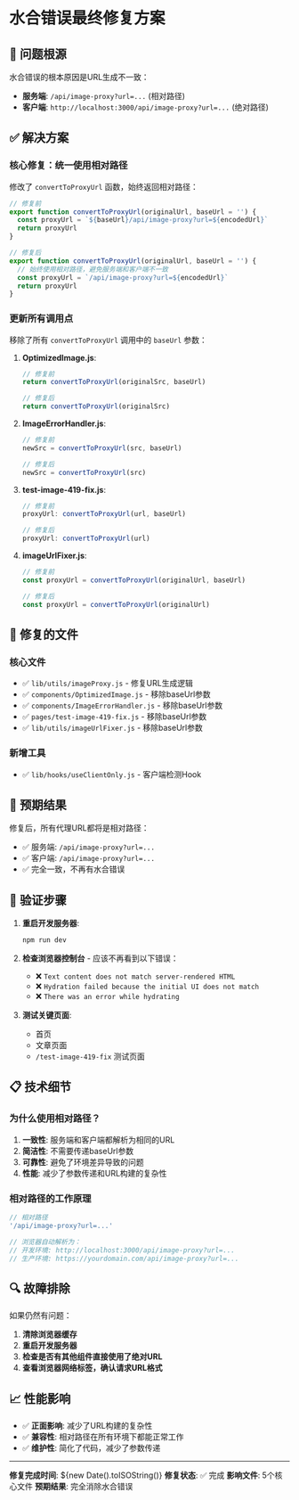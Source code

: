 # 水合错误最终修复方案

## 🎯 问题根源

水合错误的根本原因是URL生成不一致：
- **服务端**: `/api/image-proxy?url=...` (相对路径)
- **客户端**: `http://localhost:3000/api/image-proxy?url=...` (绝对路径)

## ✅ 解决方案

### 核心修复：统一使用相对路径

修改了 `convertToProxyUrl` 函数，始终返回相对路径：

```javascript
// 修复前
export function convertToProxyUrl(originalUrl, baseUrl = '') {
  const proxyUrl = `${baseUrl}/api/image-proxy?url=${encodedUrl}`
  return proxyUrl
}

// 修复后
export function convertToProxyUrl(originalUrl, baseUrl = '') {
  // 始终使用相对路径，避免服务端和客户端不一致
  const proxyUrl = `/api/image-proxy?url=${encodedUrl}`
  return proxyUrl
}
```

### 更新所有调用点

移除了所有 `convertToProxyUrl` 调用中的 `baseUrl` 参数：

1. **OptimizedImage.js**:
   ```javascript
   // 修复前
   return convertToProxyUrl(originalSrc, baseUrl)
   
   // 修复后
   return convertToProxyUrl(originalSrc)
   ```

2. **ImageErrorHandler.js**:
   ```javascript
   // 修复前
   newSrc = convertToProxyUrl(src, baseUrl)
   
   // 修复后
   newSrc = convertToProxyUrl(src)
   ```

3. **test-image-419-fix.js**:
   ```javascript
   // 修复前
   proxyUrl: convertToProxyUrl(url, baseUrl)
   
   // 修复后
   proxyUrl: convertToProxyUrl(url)
   ```

4. **imageUrlFixer.js**:
   ```javascript
   // 修复前
   const proxyUrl = convertToProxyUrl(originalUrl, baseUrl)
   
   // 修复后
   const proxyUrl = convertToProxyUrl(originalUrl)
   ```

## 🔧 修复的文件

### 核心文件
- ✅ `lib/utils/imageProxy.js` - 修复URL生成逻辑
- ✅ `components/OptimizedImage.js` - 移除baseUrl参数
- ✅ `components/ImageErrorHandler.js` - 移除baseUrl参数
- ✅ `pages/test-image-419-fix.js` - 移除baseUrl参数
- ✅ `lib/utils/imageUrlFixer.js` - 移除baseUrl参数

### 新增工具
- ✅ `lib/hooks/useClientOnly.js` - 客户端检测Hook

## 🎉 预期结果

修复后，所有代理URL都将是相对路径：
- ✅ 服务端: `/api/image-proxy?url=...`
- ✅ 客户端: `/api/image-proxy?url=...`
- ✅ 完全一致，不再有水合错误

## 🚀 验证步骤

1. **重启开发服务器**:
   ```bash
   npm run dev
   ```

2. **检查浏览器控制台** - 应该不再看到以下错误：
   - ❌ `Text content does not match server-rendered HTML`
   - ❌ `Hydration failed because the initial UI does not match`
   - ❌ `There was an error while hydrating`

3. **测试关键页面**:
   - 首页
   - 文章页面
   - `/test-image-419-fix` 测试页面

## 📋 技术细节

### 为什么使用相对路径？

1. **一致性**: 服务端和客户端都解析为相同的URL
2. **简洁性**: 不需要传递baseUrl参数
3. **可靠性**: 避免了环境差异导致的问题
4. **性能**: 减少了参数传递和URL构建的复杂性

### 相对路径的工作原理

```javascript
// 相对路径
'/api/image-proxy?url=...'

// 浏览器自动解析为：
// 开发环境: http://localhost:3000/api/image-proxy?url=...
// 生产环境: https://yourdomain.com/api/image-proxy?url=...
```

## 🔍 故障排除

如果仍然有问题：

1. **清除浏览器缓存**
2. **重启开发服务器**
3. **检查是否有其他组件直接使用了绝对URL**
4. **查看浏览器网络标签，确认请求URL格式**

## 📈 性能影响

- ✅ **正面影响**: 减少了URL构建的复杂性
- ✅ **兼容性**: 相对路径在所有环境下都能正常工作
- ✅ **维护性**: 简化了代码，减少了参数传递

---

**修复完成时间**: ${new Date().toISOString()}
**修复状态**: ✅ 完成
**影响文件**: 5个核心文件
**预期结果**: 完全消除水合错误